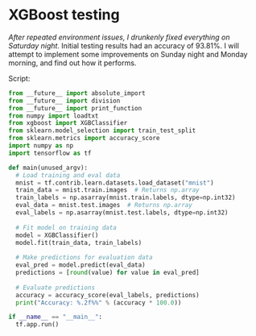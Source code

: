 # XGBoost testing
*After repeated environment issues, I drunkenly fixed everything on Saturday night.*
Initial testing results had an accuracy of 93.81%. I will attempt to implement some improvements on Sunday night and Monday morning, and find out how it performs.

Script: 
```python
from __future__ import absolute_import
from __future__ import division
from __future__ import print_function
from numpy import loadtxt
from xgboost import XGBClassifier
from sklearn.model_selection import train_test_split
from sklearn.metrics import accuracy_score
import numpy as np
import tensorflow as tf

def main(unused_argv):
  # Load training and eval data
  mnist = tf.contrib.learn.datasets.load_dataset("mnist")
  train_data = mnist.train.images  # Returns np.array
  train_labels = np.asarray(mnist.train.labels, dtype=np.int32)
  eval_data = mnist.test.images  # Returns np.array
  eval_labels = np.asarray(mnist.test.labels, dtype=np.int32)
   
  # Fit model on training data
  model = XGBClassifier()
  model.fit(train_data, train_labels)
  
  # Make predictions for evaluation data
  eval_pred = model.predict(eval_data)
  predictions = [round(value) for value in eval_pred]
  
  # Evaluate predictions
  accuracy = accuracy_score(eval_labels, predictions)
  print("Accuracy: %.2f%%" % (accuracy * 100.0))

if __name__ == "__main__":
  tf.app.run()
```
